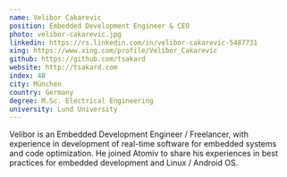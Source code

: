 ```yaml
---
name: Velibor Cakarevic
position: Embedded Development Engineer & CEO
photo: velibor-cakarevic.jpg
linkedin: https://rs.linkedin.com/in/velibor-cakarevic-5487731
xing: https://www.xing.com/profile/Velibor_Cakarevic
github: https://github.com/tsakard
website: http://tsakard.com
index: 40
city: München
country: Germany
degree: M.Sc. Electrical Engineering
university: Lund University
---
```

Velibor is an Embedded Development Engineer / Freelancer, with experience in development of real-time software for embedded systems and code optimization. He joined Atomiv to share his experiences in best practices for embedded development and Linux / Android OS.